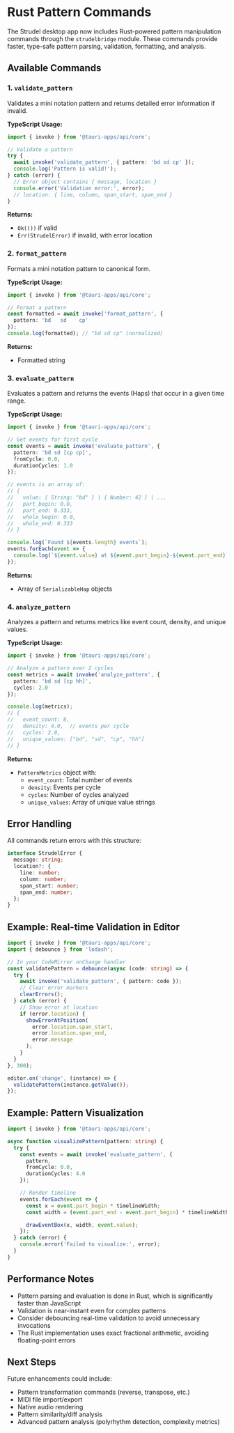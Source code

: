 # Rust Pattern Commands

The Strudel desktop app now includes Rust-powered pattern manipulation commands through the `strudelbridge` module. These commands provide faster, type-safe pattern parsing, validation, formatting, and analysis.

## Available Commands

### 1. `validate_pattern`

Validates a mini notation pattern and returns detailed error information if invalid.

**TypeScript Usage:**
```typescript
import { invoke } from '@tauri-apps/api/core';

// Validate a pattern
try {
  await invoke('validate_pattern', { pattern: 'bd sd cp' });
  console.log('Pattern is valid!');
} catch (error) {
  // Error object contains { message, location }
  console.error('Validation error:', error);
  // location: { line, column, span_start, span_end }
}
```

**Returns:**
- `Ok(())` if valid
- `Err(StrudelError)` if invalid, with error location

### 2. `format_pattern`

Formats a mini notation pattern to canonical form.

**TypeScript Usage:**
```typescript
import { invoke } from '@tauri-apps/api/core';

// Format a pattern
const formatted = await invoke('format_pattern', {
  pattern: 'bd   sd    cp'
});
console.log(formatted); // "bd sd cp" (normalized)
```

**Returns:**
- Formatted string

### 3. `evaluate_pattern`

Evaluates a pattern and returns the events (Haps) that occur in a given time range.

**TypeScript Usage:**
```typescript
import { invoke } from '@tauri-apps/api/core';

// Get events for first cycle
const events = await invoke('evaluate_pattern', {
  pattern: 'bd sd [cp cp]',
  fromCycle: 0.0,
  durationCycles: 1.0
});

// events is an array of:
// {
//   value: { String: "bd" } | { Number: 42 } | ...
//   part_begin: 0.0,
//   part_end: 0.333,
//   whole_begin: 0.0,
//   whole_end: 0.333
// }

console.log(`Found ${events.length} events`);
events.forEach(event => {
  console.log(`${event.value} at ${event.part_begin}-${event.part_end}`);
});
```

**Returns:**
- Array of `SerializableHap` objects

### 4. `analyze_pattern`

Analyzes a pattern and returns metrics like event count, density, and unique values.

**TypeScript Usage:**
```typescript
import { invoke } from '@tauri-apps/api/core';

// Analyze a pattern over 2 cycles
const metrics = await invoke('analyze_pattern', {
  pattern: 'bd sd [cp hh]',
  cycles: 2.0
});

console.log(metrics);
// {
//   event_count: 8,
//   density: 4.0,  // events per cycle
//   cycles: 2.0,
//   unique_values: ["bd", "sd", "cp", "hh"]
// }
```

**Returns:**
- `PatternMetrics` object with:
  - `event_count`: Total number of events
  - `density`: Events per cycle
  - `cycles`: Number of cycles analyzed
  - `unique_values`: Array of unique value strings

## Error Handling

All commands return errors with this structure:

```typescript
interface StrudelError {
  message: string;
  location?: {
    line: number;
    column: number;
    span_start: number;
    span_end: number;
  };
}
```

## Example: Real-time Validation in Editor

```typescript
import { invoke } from '@tauri-apps/api/core';
import { debounce } from 'lodash';

// In your CodeMirror onChange handler
const validatePattern = debounce(async (code: string) => {
  try {
    await invoke('validate_pattern', { pattern: code });
    // Clear error markers
    clearErrors();
  } catch (error) {
    // Show error at location
    if (error.location) {
      showErrorAtPosition(
        error.location.span_start,
        error.location.span_end,
        error.message
      );
    }
  }
}, 300);

editor.on('change', (instance) => {
  validatePattern(instance.getValue());
});
```

## Example: Pattern Visualization

```typescript
import { invoke } from '@tauri-apps/api/core';

async function visualizePattern(pattern: string) {
  try {
    const events = await invoke('evaluate_pattern', {
      pattern,
      fromCycle: 0.0,
      durationCycles: 4.0
    });

    // Render timeline
    events.forEach(event => {
      const x = event.part_begin * timelineWidth;
      const width = (event.part_end - event.part_begin) * timelineWidth;

      drawEventBox(x, width, event.value);
    });
  } catch (error) {
    console.error('Failed to visualize:', error);
  }
}
```

## Performance Notes

- Pattern parsing and evaluation is done in Rust, which is significantly faster than JavaScript
- Validation is near-instant even for complex patterns
- Consider debouncing real-time validation to avoid unnecessary invocations
- The Rust implementation uses exact fractional arithmetic, avoiding floating-point errors

## Next Steps

Future enhancements could include:
- Pattern transformation commands (reverse, transpose, etc.)
- MIDI file import/export
- Native audio rendering
- Pattern similarity/diff analysis
- Advanced pattern analysis (polyrhythm detection, complexity metrics)
